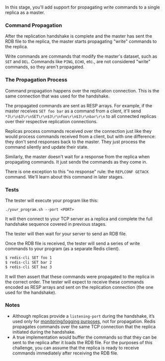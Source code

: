In this stage, you'll add support for propagating write commands to a single replica as a master.

### Command Propagation

After the replication handshake is complete and the master has sent the RDB file to the replica, the master starts propagating "write" commands to the replica.

Write commands are commands that modify the master's dataset, such as `SET` and `DEL`. Commands like `PING`, `ECHO`, etc., are not considered "write" commands, so they aren't propagated.

### The Propagation Process

Command propagation happens over the replication connection. This is the same connection that was used for the handshake.

The propagated commands are sent as RESP arrays. For example, if the master receives `SET foo bar` as a command from a client, it'll send `*3\r\n$3\r\nSET\r\n$3\r\nfoo\r\n$3\r\nbar\r\n` to all connected replicas over their respective replication connections.

Replicas process commands received over the connection just like they would process commands received from a client, but with one difference: they don't send responses back to the master. They just process the command silently and update their state.

Similarly, the master doesn't wait for a response from the replica when propagating commands. It just sends the commands as they come in.

There is one exception to this "no response" rule: the `REPLCONF GETACK` command. We'll learn about this command in later stages.

### Tests

The tester will execute your program like this:

```
./your_program.sh --port <PORT>
```

It will then connect to your TCP server as a replica and complete the full handshake sequence covered in previous stages.

The tester will then wait for your server to send an RDB file.

Once the RDB file is received, the tester will send a series of write commands to your program (as a separate Redis client).

```bash
$ redis-cli SET foo 1
$ redis-cli SET bar 2
$ redis-cli SET baz 3
```

It will then assert that these commands were propagated to the replica in the correct order. The tester will expect to receive these commands encoded as RESP arrays and sent on the replication connection (the one used for the handshake).

### Notes

- Although replicas provide a `listening-port` during the handshake, it’s used only for [monitoring/logging purposes](https://github.com/redis/redis/blob/90178712f6eccf1e5b61daa677c5c103114bda3a/src/replication.c#L107-L130), not for propagation. Redis propagates commands over the same TCP connection that the replica initiated during the handshake.
- A true implementation would buffer the commands so that they can be sent to the replica after it loads the RDB file. For the purposes of this challenge, you can assume that the replica is ready to receive commands immediately after receiving the RDB file.
